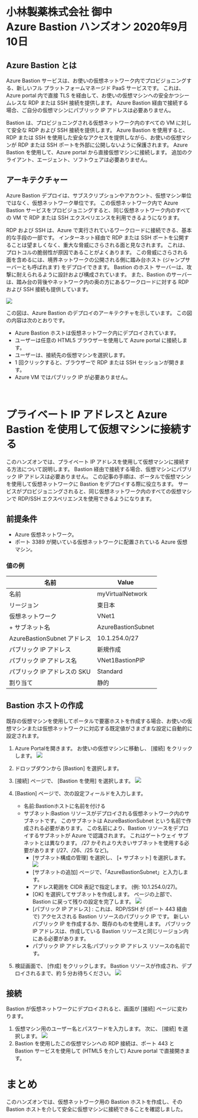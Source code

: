 # 小林製薬株式会社 御中 <br> Azure Bastion ハンズオン 2020年9月10日
## Azure Bastion とは

Azure Bastion サービスは、お使いの仮想ネットワーク内でプロビジョニングする、新しいフル プラットフォームマネージド PaaS サービスです。 これは、Azure portal 内で直接 TLS を経由して、お使いの仮想マシンへの安全かつシームレスな RDP または SSH 接続を提供します。 Azure Bastion 経由で接続する場合、ご自分の仮想マシンにパブリック IP アドレスは必要ありません。

Bastion は、プロビジョニングされる仮想ネットワーク内のすべての VM に対して安全な RDP および SSH 接続を提供します。 Azure Bastion を使用すると、RDP または SSH を使用した安全なアクセスを提供しながら、お使いの仮想マシンが RDP または SSH ポートを外部に公開しないように保護されます。 Azure Bastion を使用して、Azure portal から直接仮想マシンに接続します。 追加のクライアント、エージェント、ソフトウェアは必要ありません。

## アーキテクチャー

Azure Bastion デプロイは、サブスクリプションやアカウント、仮想マシン単位ではなく、仮想ネットワーク単位です。 この仮想ネットワーク内で Azure Bastion サービスをプロビジョニングすると、同じ仮想ネットワーク内のすべての VM で RDP または SSH エクスペリエンスを利用できるようになります。

RDP および SSH は、Azure で実行されているワークロードに接続できる、基本的な手段の一部です。 インターネット経由で RDP または SSH ポートを公開することは望ましくなく、重大な脅威にさらされる面と見なされます。 これは、プロトコルの脆弱性が原因であることがよくあります。 この脅威にさらされる面を含めるには、境界ネットワークの公開される側に踏み台ホスト (ジャンプサーバーとも呼ばれます) をデプロイできます。 Bastion のホスト サーバーは、攻撃に耐えられるように設計および構成されています。 また、Bastion のサーバーは、踏み台の背後やネットワーク内の奥の方にあるワークロードに対する RDP および SSH 接続も提供しています。

![](images/2020-09-09-18-07-22.png)

この図は、Azure Bastion のデプロイのアーキテクチャを示しています。 この図の内容は次のとおりです。

- Azure Bastion ホストは仮想ネットワーク内にデプロイされています。
- ユーザーは任意の HTML5 ブラウザーを使用して Azure portal に接続します。
- ユーザーは、接続先の仮想マシンを選択します。
- 1 回クリックすると、ブラウザーで RDP または SSH セッションが開きます。
- Azure VM ではパブリック IP が必要ありません。
<br>

# プライベート IP アドレスと Azure Bastion を使用して仮想マシンに接続する

このハンズオンでは、プライベート IP アドレスを使用して仮想マシンに接続する方法について説明します。 Bastion 経由で接続する場合、仮想マシンにパブリック IP アドレスは必要ありません。 この記事の手順は、ポータルで仮想マシンを使用して仮想ネットワークに Bastion をデプロイする際に役立ちます。 サービスがプロビジョニングされると、同じ仮想ネットワーク内のすべての仮想マシンで RDP/SSH エクスペリエンスを使用できるようになります。

## 前提条件
- Azure 仮想ネットワーク。
- ポート 3389 が開いている仮想ネットワークに配置されている Azure 仮想マシン。

### 値の例

|名前 |	Value|
|---|---|
|名前 |	myVirtualNetwork|
|リージョン |	東日本|
|仮想ネットワーク |	VNet1|
|+ サブネット名 |	AzureBastionSubnet|
|AzureBastionSubnet アドレス |	10.1.254.0/27|
|パブリック IP アドレス |	新規作成|
|パブリック IP アドレス名 |	VNet1BastionPIP|
|パブリック IP アドレスの SKU |	Standard|
|割り当て |	静的|

## Bastion ホストの作成

既存の仮想マシンを使用してポータルで要塞ホストを作成する場合、お使いの仮想マシンまたは仮想ネットワークに対応する既定値がさまざまな設定に自動的に設定されます。

1. Azure Portalを開きます。 お使いの仮想マシンに移動し、 [接続] をクリックします。
   ![](images/2020-09-09-18-26-43.png)
2. ドロップダウンから [Bastion] を選択します。
3. [接続] ページで、 [Bastion を使用] を選択します。
   ![](images/2020-09-09-18-27-54.png)

4. [Bastion] ページで、次の設定フィールドを入力します。
   - 名前:Bastionホストに名前を付ける
   - サブネット:Bastion リソースがデプロイされる仮想ネットワーク内のサブネットです。 このサブネットは AzureBastionSubnet という名前で作成される必要があります。 この名前により、Bastion リソースをデプロイするサブネットが Azure で認識されます。 これはゲートウェイ サブネットとは異なります。 /27 かそれより大きいサブネットを使用する必要があります (/27、/26、/25 など)。
     - [サブネット構成の管理] を選択し、 [+ サブネット] を選択します。
     ![](images/2020-09-09-18-35-25.png)
     - [サブネットの追加] ページで、「AzureBastionSubnet」と入力します。
     - アドレス範囲を CIDR 表記で指定します。 (例: 10.1.254.0/27)。
     - [OK] を選択してサブネットを作成します。 ページの上部で、Bastion に戻って残りの設定を完了します。
     ![](images/2020-09-09-18-47-27.png)
     - [パブリック IP アドレス] : これは、RDP/SSH が (ポート 443 経由で) アクセスされる Bastion リソースのパブリック IP です。 新しいパブリック IP を作成するか、既存のものを使用します。 パブリック IP アドレスは、作成している Bastion リソースと同じリージョン内にある必要があります。
     - パブリック IP アドレス名:パブリック IP アドレス リソースの名前です。
5. 検証画面で、 [作成] をクリックします。 Bastion リソースが作成され、デプロイされるまで、約 5 分お待ちください。
![](images/2020-09-09-18-51-24.png)

## 接続
Bastion が仮想ネットワークにデプロイされると、画面が [接続] ページに変わります。
1. 仮想マシン用のユーザー名とパスワードを入力します。 次に、 [接続] を選択します。
![](images/2020-09-09-18-59-29.png)
2. Bastion を使用したこの仮想マシンへの RDP 接続は、ポート 443 と Bastion サービスを使用して (HTML5 を介して) Azure portal で直接開きます。

# まとめ

このハンズオンでは、仮想ネットワーク用の Bastion ホストを作成し、その Bastion ホストを介して安全に仮想マシンに接続できることを確認しました。

